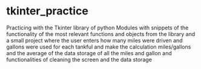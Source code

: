 # tkinter_practice
Practicing with the Tkinter library of python 
Modules with snippets of the functionality of the most relevant functions and objects from the library and a small project where the user enters how many miles were driven and gallons were used for each tankful and make the calculation miles/gallons and the average of the data storage of all the miles and gallon and functionalities of cleaning the screen and the data storage 
